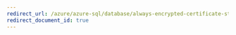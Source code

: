 ```yaml
---
redirect_url: /azure/azure-sql/database/always-encrypted-certificate-store-configure
redirect_document_id: true
---
```

